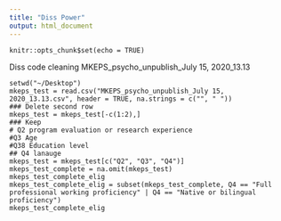 ```yaml
---
title: "Diss Power"
output: html_document
---
```


```{r setup, include=FALSE}
knitr::opts_chunk$set(echo = TRUE)
```
Diss code cleaning
MKEPS_psycho_unpublish_July 15, 2020_13.13
```{r}
setwd("~/Desktop")
mkeps_test = read.csv("MKEPS_psycho_unpublish_July 15, 2020_13.13.csv", header = TRUE, na.strings = c("", " "))
### Delete second row
mkeps_test = mkeps_test[-c(1:2),]
### Keep
# Q2 program evaluation or research experience
#Q3 Age
#Q38 Education level
## Q4 lanauge
mkeps_test = mkeps_test[c("Q2", "Q3", "Q4")]
mkeps_test_complete = na.omit(mkeps_test)
mkeps_test_complete_elig
mkeps_test_complete_elig = subset(mkeps_test_complete, Q4 == "Full professional working proficiency" | Q4 == "Native or bilingual proficiency")
mkeps_test_complete_elig
```



 

